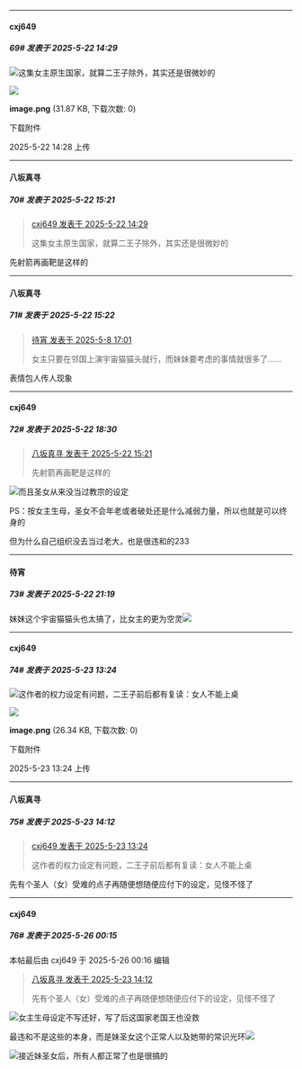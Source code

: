﻿
*****

####  cxj649  
##### 69#       发表于 2025-5-22 14:29

<img src="https://static.stage1st.com/image/smiley/face2017/068.png" referrerpolicy="no-referrer">这集女主原生国家，就算二王子除外，其实还是很微妙的

<img src="https://img.stage1st.com/forum/202505/22/142859r6w8f61601ff0l9g.png" referrerpolicy="no-referrer">

<strong>image.png</strong> (31.87 KB, 下载次数: 0)

下载附件

2025-5-22 14:28 上传


*****

####  八坂真寻  
##### 70#       发表于 2025-5-22 15:21

<blockquote><a href="httphttps://stage1st.com/2b/forum.php?mod=redirect&amp;goto=findpost&amp;pid=67840980&amp;ptid=2250850" target="_blank">cxj649 发表于 2025-5-22 14:29</a>

这集女主原生国家，就算二王子除外，其实还是很微妙的</blockquote>
先射箭再画靶是这样的

*****

####  八坂真寻  
##### 71#       发表于 2025-5-22 15:22

<blockquote><a href="httphttps://stage1st.com/2b/forum.php?mod=redirect&amp;goto=findpost&amp;pid=67793757&amp;ptid=2250850" target="_blank">待宵 发表于 2025-5-8 17:01</a>

女主只要在邻国上演宇宙猫猫头就行，而妹妹要考虑的事情就很多了……</blockquote>
表情包人传人现象


*****

####  cxj649  
##### 72#       发表于 2025-5-22 18:30

<blockquote><a href="httphttps://stage1st.com/2b/forum.php?mod=redirect&amp;goto=findpost&amp;pid=67841129&amp;ptid=2250850" target="_blank">八坂真寻 发表于 2025-5-22 15:21</a>

先射箭再画靶是这样的</blockquote>
<img src="https://static.stage1st.com/image/smiley/face2017/067.png" referrerpolicy="no-referrer">而且圣女从来没当过教宗的设定

PS：按女主生母，圣女不会年老或者破处还是什么减弱力量，所以也就是可以终身的

但为什么自己组织没去当过老大，也是很违和的233


*****

####  待宵  
##### 73#       发表于 2025-5-22 21:19

妹妹这个宇宙猫猫头也太搞了，比女主的更为空灵<img src="https://static.stage1st.com/image/smiley/face2017/066.png" referrerpolicy="no-referrer">


*****

####  cxj649  
##### 74#       发表于 2025-5-23 13:24

<img src="https://static.stage1st.com/image/smiley/face2017/068.png" referrerpolicy="no-referrer">这作者的权力设定有问题，二王子前后都有复读：女人不能上桌

<img src="https://img.stage1st.com/forum/202505/23/132439qzvvx9c9corzaxqz.png" referrerpolicy="no-referrer">

<strong>image.png</strong> (26.34 KB, 下载次数: 0)

下载附件

2025-5-23 13:24 上传


*****

####  八坂真寻  
##### 75#       发表于 2025-5-23 14:12

<blockquote><a href="httphttps://stage1st.com/2b/forum.php?mod=redirect&amp;goto=findpost&amp;pid=67844280&amp;ptid=2250850" target="_blank">cxj649 发表于 2025-5-23 13:24</a>

这作者的权力设定有问题，二王子前后都有复读：女人不能上桌</blockquote>
先有个圣人（女）受难的点子再随便想随便应付下的设定，见怪不怪了


*****

####  cxj649  
##### 76#       发表于 2025-5-26 00:15

 本帖最后由 cxj649 于 2025-5-26 00:16 编辑 
<blockquote><a href="httphttps://stage1st.com/2b/forum.php?mod=redirect&amp;goto=findpost&amp;pid=67844416&amp;ptid=2250850" target="_blank">八坂真寻 发表于 2025-5-23 14:12</a>

先有个圣人（女）受难的点子再随便想随便应付下的设定，见怪不怪了</blockquote>
<img src="https://static.stage1st.com/image/smiley/face2017/067.png" referrerpolicy="no-referrer">女主生母设定不写还好，写了后这国家老国王也没救

最违和不是这些的本身，而是妹圣女这个正常人以及她带的常识光环<img src="https://static.stage1st.com/image/smiley/face2017/067.png" referrerpolicy="no-referrer">

<img src="https://static.stage1st.com/image/smiley/face2017/067.png" referrerpolicy="no-referrer">接近妹圣女后，所有人都正常了也是很搞的

